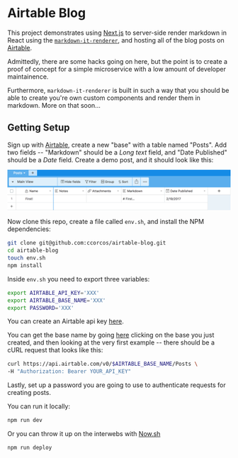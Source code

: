 # Airtable Blog

This project demonstrates using [Next.js](https://github.com/zeit/next.js) to server-side render markdown in React using the [`markdown-it-renderer`](https://github.com/ccorcos/markdown-it-renderer), and hosting all of the blog posts on [Airtable](airtable.com).

Admittedly, there are some hacks going on here, but the point is to create a proof of concept for a simple microservice with a low amount of developer maintainence.

Furthermore, `markdown-it-renderer` is built in such a way that you should be able to create you're own custom components and render them in markdown. More on that soon...

## Getting Setup

Sign up with [Airtable](https://airtable.com), create a new "base" with a table named "Posts". Add two fields -- "Markdown" should be a *Long text* field, and "Date Published" should be a *Date* field. Create a demo post, and it should look like this:

![](./img/airtable-setup.png)

Now clone this repo, create a file called `env.sh`, and install the NPM dependencies:

```sh
git clone git@github.com:ccorcos/airtable-blog.git
cd airtable-blog
touch env.sh
npm install
```

Inside `env.sh` you need to export three variables:

```sh
export AIRTABLE_API_KEY='XXX'
export AIRTABLE_BASE_NAME='XXX'
export PASSWORD='XXX'
```

You can create an Airtable api key [here](https://airtable.com/account).

You can get the base name by going [here](https://airtable.com/api) clicking on the base you just created, and then looking at the very first example -- there should be a cURL request that looks like this:

```sh
curl https://api.airtable.com/v0/$AIRTABLE_BASE_NAME/Posts \
-H "Authorization: Bearer YOUR_API_KEY"
```

Lastly, set up a password you are going to use to authenticate requests for creating posts.

You can run it locally:

```js
npm run dev
```

Or you can throw it up on the interwebs with [Now.sh](https://now.sh/)

```sh
npm run deploy
```
